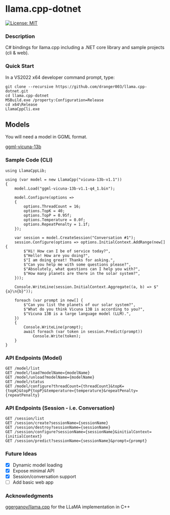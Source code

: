# llama.cpp-dotnet

[![License: MIT](https://img.shields.io/badge/License-MIT-yellow.svg)](https://opensource.org/licenses/MIT)

### Description

C# bindings for llama.cpp including a .NET core library and sample projects (cli & web).

### Quick Start

In a VS2022 x64 developer command prompt, type:
```
git clone --recursive https://github.com/dranger003/llama.cpp-dotnet.git
cd llama.cpp-dotnet
MSBuild.exe /property:Configuration=Release
cd x64\Release
LlamaCppCli.exe
```

## Models

You will need a model in GGML format.

[ggml-vicuna-13b](https://huggingface.co/eachadea/ggml-vicuna-13b-1.1/tree/main)

### Sample Code (CLI)
```
using LlamaCppLib;

using (var model = new LlamaCpp("vicuna-13b-v1.1"))
{
    model.Load("ggml-vicuna-13b-v1.1-q4_1.bin");

    model.Configure(options =>
    {
        options.ThreadCount = 16;
        options.TopK = 40;
        options.TopP = 0.95f;
        options.Temperature = 0.0f;
        options.RepeatPenalty = 1.1f;
    });

    var session = model.CreateSession("Conversation #1");
    session.Configure(options => options.InitialContext.AddRange(new[] {
        $"Hi! How can I be of service today?",
        $"Hello! How are you doing?",
        $"I am doing great! Thanks for asking.",
        $"Can you help me with some questions please?",
        $"Absolutely, what questions can I help you with?",
        $"How many planets are there in the solar system?",
    }));

    Console.WriteLine(session.InitialContext.Aggregate((a, b) => $"{a}\n{b}"));

    foreach (var prompt in new[] {
        $"Can you list the planets of our solar system?",
        $"What do you think Vicuna 13B is according to you?",
        $"Vicuna 13B is a large language model (LLM).",
    })
    {
        Console.WriteLine(prompt);
        await foreach (var token in session.Predict(prompt))
            Console.Write(token);
    }
}
```

### API Endpoints (Model)
```
GET /model/list
GET /model/load?modelName={modelName}
GET /model/unload?modelName={modelName}
GET /model/status
GET /model/configure?threadCount={threadCount}&topK={topK}&topP{topP}&temperature={temperature}&repeatPenalty={repeatPenalty}
```

### API Endpoints (Session - i.e. Conversation)
```
GET /session/list
GET /session/create?sessionName={sessionName}
GET /session/destroy?sessionName={sessionName}
GET /session/configure?sessionName={sessionName}&initialContext={initialContext}
GET /session/predict?sessionName={sessionName}&prompt={prompt}
```

### Future Ideas

- [X] Dynamic model loading
- [X] Expose minimal API
- [X] Session/conversation support
- [ ] Add basic web app

### Acknowledgments
[ggerganov/llama.cpp](https://github.com/ggerganov/llama.cpp) for the LLaMA implementation in C++
